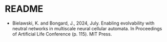 # README

* Bielawski, K. and Bongard, J., 2024, July. Enabling evolvability with neutral networks in multiscale neural cellular automata. In Proceedings of Artificial Life Conference (p. 115). MIT Press.
